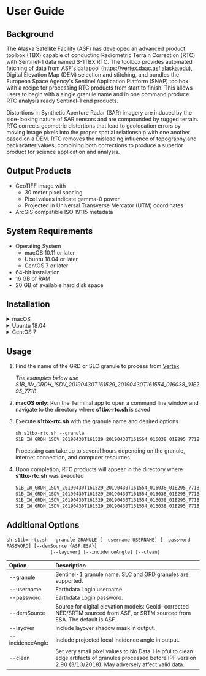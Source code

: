 # User Guide

## Background

The Alaska Satellite Facility (ASF) has developed an advanced product toolbox (TBX) capable of conducting Radiometric Terrain Correction (RTC) with Sentinel-1 data named S-1TBX RTC. The toolbox provides automated fetching of data from ASF's datapool (https://vertex.daac.asf.alaska.edu), Digital Elevation Map (DEM) selection and stitching, and bundles the European Space Agency's Sentinel Application Platform (SNAP) toolbox with a recipe for processing RTC products from start to finish. This allows users to begin with a single granule name and in one command produce RTC analysis ready Sentinel-1 end products.

Distortions in Synthetic Aperture Radar (SAR) imagery are induced by the side-looking nature of SAR sensors and are compounded by rugged terrain. RTC corrects geometric distortions that lead to geolocation errors by moving image pixels into the proper spatial relationship with one another based on a DEM. RTC removes the misleading influence of topography and backscatter values, combining both corrections to produce a superior product for science application and analysis.

## Output Products
- GeoTIFF image with 
    - 30 meter pixel spacing
    - Pixel values indicate gamma-0 power
    - Projected in Universal Transverse Mercator (UTM) coordinates
- ArcGIS compatible ISO 19115 metadata

## System Requirements

* Operating System
    - macOS 10.11 or later 
    - Ubuntu 18.04 or later
    - CentOS 7 or later
* 64-bit installation
* 16 GB of RAM
* 20 GB of available hard disk space

## Installation

<details><summary>macOS</summary>

1. Download the [Docker for Mac](https://download.docker.com/mac/stable/Docker.dmg) installer (~500 MB).

1. Double-click Docker.dmg to open the installer, then drag Moby the whale to the Applications folder.

   <p align="center"><img src="images/drag_and_drop.png" width="75%"></p>

1. Double-click Docker.app in the Applications folder to start Docker, then follow any installation prompts.  When complete, "Docker Desktop is now up and running!" should be displayed.

   **Note:** A Docker ID is not required.

   <p align="center"><img src="images/applications_folder.png" width="75%"></p>
   
   <p align="center"><img src="images/docker_is_running.png" width="40%"></p>

1. Click the Docker icon in the top status bar and select "Preferences".

   <p align="center"><img src="images/preferences.png" width="30%"></p>

   1. Select "Advanced".
   1. Set "CPUs" to 4 or higher. More CPUs means faster processing, but may leave fewer resources for other programs during processing.
   1. Set "Memory" to 16.0 GiB or higher.
   1. Click "Apply & Restart" and wait for the green "Docker Engine is running" message to reappear.
   
   <p align="center"><img src="images/advanced_settings.png" width="75%"></p>

1. Download [**s1tbx-rtc.sh**](https://asfdaac.s3.amazonaws.com/s1tbx-rtc.sh) to the directory where RTC products should be saved.

</details>

<details><summary>Ubuntu 18.04</summary>

1. Install Docker using apt
   ```
   sudo apt update
   sudo apt install -y docker.io
   ```
1. Add your user to the docker group
   ```
   sudo usermod -aG docker $USER
   ```
1. Log out and log back in for the group change to take effect
1. To verify everything is working run the docker command
   ```
   docker run hello-world
   ```
   Confirm you see the following in your output
   ```
   Hello from Docker!
   This message shows that your installation appears to be working correctly.
   ```
1. Download **s1tbx-rtc.sh** to the directory where RTC products should be saved
   ```
   wget https://raw.githubusercontent.com/asfadmin/grfn-s1tbx-rtc/master/scripts/s1tbx-rtc.sh
   ```
</details>

<details><summary>CentOS 7</summary>

1. Install Docker
   ```
   curl -fsSL https://get.docker.com/ | sh
   ```
1. Create a docker group and add your user to it
   ```
   sudo groupadd docker
   sudo usermod -aG docker $USER
   ```
1. Log out and log back in for the group change to take effect
1. Start Docker
   ```
   sudo service docker start
   ```
1. To verify everything is working run the docker command
   ```
   docker run hello-world
   ```
   Confirm you see the following in your output
   ```
   Hello from Docker!
   This message shows that your installation appears to be working correctly.
   ```
1. Download **s1tbx-rtc.sh** to the directory where RTC products should be saved
   ```
   wget https://raw.githubusercontent.com/asfadmin/grfn-s1tbx-rtc/master/scripts/s1tbx-rtc.sh
   ```
</details>

## Usage

1. Find the name of the GRD or SLC granule to process from [Vertex](https://vertex.daac.asf.alaska.edu/).
   
   *The examples below use S1B_IW_GRDH_1SDV_20190430T161529_20190430T161554_016038_01E295_771B*.

1. **macOS only:** Run the Terminal app to open a command line window and navigate to the directory where **s1tbx-rtc.sh** is saved

1. Execute **s1tbx-rtc.sh** with the granule name and desired options
   ```
   sh s1tbx-rtc.sh --granule S1B_IW_GRDH_1SDV_20190430T161529_20190430T161554_016038_01E295_771B
   ```
   Processing can take up to several hours depending on the granule, internet connection, and computer resources

1. Upon completion, RTC products will appear in the directory where **s1tbx-rtc.sh** was executed
   ```
   S1B_IW_GRDH_1SDV_20190430T161529_20190430T161554_016038_01E295_771B_VH_RTC.tif
   S1B_IW_GRDH_1SDV_20190430T161529_20190430T161554_016038_01E295_771B_VH_RTC.tif.xml
   S1B_IW_GRDH_1SDV_20190430T161529_20190430T161554_016038_01E295_771B_VV_RTC.tif
   S1B_IW_GRDH_1SDV_20190430T161529_20190430T161554_016038_01E295_771B_VV_RTC.tif.xml
   ```
## Additional Options

```
sh s1tbx-rtc.sh --granule GRANULE [--username USERNAME] [--password PASSWORD] [--demSource {ASF,ESA}]
                [--layover] [--incidenceAngle] [--clean]
```

| Option                 | Description   | 
|:---------------------- |:-------------| 
| --granule | Sentinel-1 granule name. SLC and GRD granules are supported. |
| --username | Earthdata Login username. |
| --password | Earthdata Login password. |
| --demSource |Source for digital elevation models: Geoid-corrected NED/SRTM sourced from ASF, or SRTM sourced from ESA. The default is ASF. |
| --layover| Include layover shadow mask in output. | 
| --incidenceAngle | Include projected local incidence angle in output.     | 
| --clean |Set very small pixel values to No Data. Helpful to clean edge artifacts of granules processed before IPF version 2.90 (3/13/2018). May adversely affect valid data.  | 
